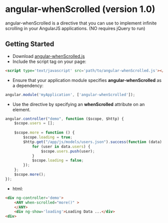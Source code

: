 angular-whenScrolled (version 1.0)
==================================

angular-whenScrolled is a directive that you can use to implement infinite scrolling in your AngularJS applications. 
(NO requires jQuery to run)

Getting Started
---------------

* Download [angular-whenScrolled.js](https://raw.githubusercontent.com/juanxme/angular-whenScrolled/master/angular-whenScrolled.js)
* Include the script tag on your page:

```html
<script type='text/javascript' src='path/to/angular-whenScrolled.js'></script>
```
* Ensure that your application module specifies **angular-whenScrolled** as a dependency:

```js
angular.module('myApplication', ['angular-whenScrolled']);
```

* Use the directive by specifying an **whenScrolled** attribute on an element.

```js
angular.controller("demo", function ($scope, $http) {
    $scope.users = [];
    
    $scope.more = function () {
        $scope.loading = true;
        $http.get("/app/js/models/users.json").success(function (data) {
            for (user in data.users) {
                $scope.users.push(user);
            }
            $scope.loading = false;
        });
    };
    $scope.more();
});
```
* html:
```html
<div ng-controller='demo'>
    <ANY when-scrolled="more()" >
    </ANY>
    <div ng-show='loading'>Loading Data ...</div>
<div>
```
